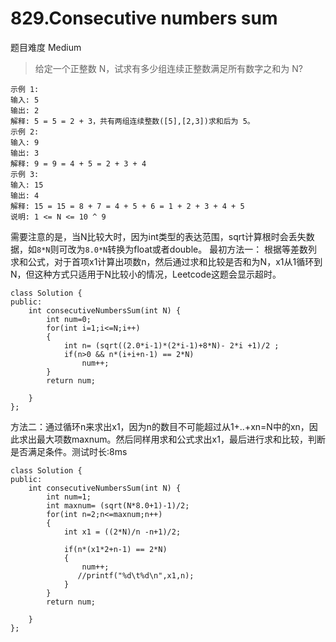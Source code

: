 # 829.Consecutive numbers sum

题目难度 Medium

> 给定一个正整数 N，试求有多少组连续正整数满足所有数字之和为 N?
```
示例 1:
输入: 5
输出: 2
解释: 5 = 5 = 2 + 3，共有两组连续整数([5],[2,3])求和后为 5。
示例 2:
输入: 9
输出: 3
解释: 9 = 9 = 4 + 5 = 2 + 3 + 4
示例 3:
输入: 15
输出: 4
解释: 15 = 15 = 8 + 7 = 4 + 5 + 6 = 1 + 2 + 3 + 4 + 5
说明: 1 <= N <= 10 ^ 9
```

需要注意的是，当N比较大时，因为int类型的表达范围，sqrt计算根时会丢失数据，如`8*N`则可改为`8.0*N`转换为float或者double。
最初方法一： 根据等差数列求和公式，对于首项x1计算出项数n，然后通过求和比较是否和为N，x1从1循环到N，但这种方式只适用于N比较小的情况，Leetcode这题会显示超时。
```
class Solution {
public:
    int consecutiveNumbersSum(int N) {
        int num=0;
        for(int i=1;i<=N;i++)
        {
            int n= (sqrt((2.0*i-1)*(2*i-1)+8*N)- 2*i +1)/2 ;
            if(n>0 && n*(i+i+n-1) == 2*N)
                num++;
        }
        return num;

    }
};
```

方法二：通过循环n来求出x1，因为n的数目不可能超过从1+..+xn=N中的xn，因此求出最大项数maxnum。然后同样用求和公式求出x1，最后进行求和比较，判断是否满足条件。测试时长:8ms  

```
class Solution {
public:
    int consecutiveNumbersSum(int N) {
        int num=1;
        int maxnum= (sqrt(N*8.0+1)-1)/2;
        for(int n=2;n<=maxnum;n++)
        {
            int x1 = ((2*N)/n -n+1)/2;
            
            if(n*(x1*2+n-1) == 2*N)
            {
                num++;
               //printf("%d\t%d\n",x1,n);
            }
        }
        return num;
        
    }
};
```
